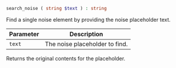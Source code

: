 ```php
search_noise ( string $text ) : string
```

Find a single noise element by providing the noise placeholder text.

| Parameter | Description
| --------- | -----------
| `text`    | The noise placeholder to find.

Returns the original contents for the placeholder.